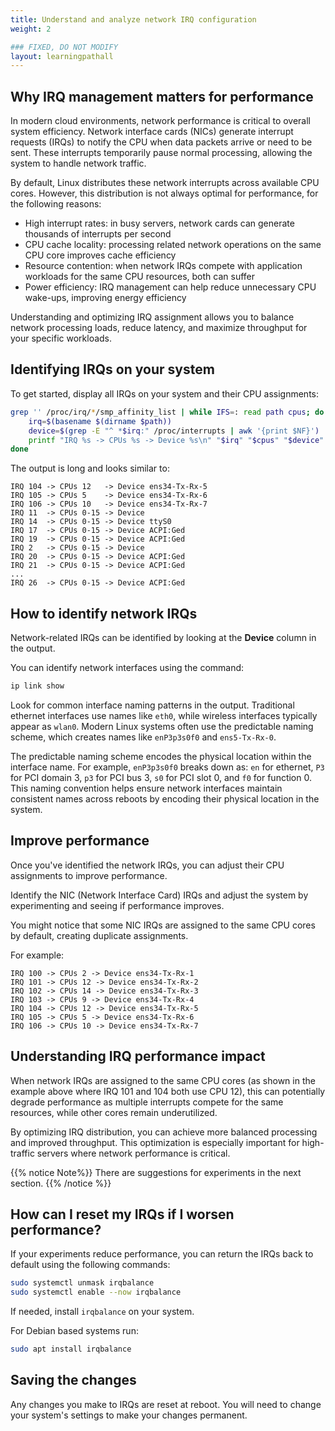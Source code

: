 ```yaml
---
title: Understand and analyze network IRQ configuration
weight: 2

### FIXED, DO NOT MODIFY
layout: learningpathall
---
```


## Why IRQ management matters for performance

In modern cloud environments, network performance is critical to overall system efficiency. Network interface cards (NICs) generate interrupt requests (IRQs) to notify the CPU when data packets arrive or need to be sent. These interrupts temporarily pause normal processing, allowing the system to handle network traffic.

By default, Linux distributes these network interrupts across available CPU cores. However, this distribution is not always optimal for performance, for the following reasons:

- High interrupt rates: in busy servers, network cards can generate thousands of interrupts per second
- CPU cache locality: processing related network operations on the same CPU core improves cache efficiency
- Resource contention: when network IRQs compete with application workloads for the same CPU resources, both can suffer
- Power efficiency: IRQ management can help reduce unnecessary CPU wake-ups, improving energy efficiency

Understanding and optimizing IRQ assignment allows you to balance network processing loads, reduce latency, and maximize throughput for your specific workloads.

## Identifying IRQs on your system

To get started, display all IRQs on your system and their CPU assignments:

```bash
grep '' /proc/irq/*/smp_affinity_list | while IFS=: read path cpus; do
    irq=$(basename $(dirname $path))
    device=$(grep -E "^ *$irq:" /proc/interrupts | awk '{print $NF}')
    printf "IRQ %s -> CPUs %s -> Device %s\n" "$irq" "$cpus" "$device"
done
```

The output is long and looks similar to:

```output
IRQ 104 -> CPUs 12   -> Device ens34-Tx-Rx-5
IRQ 105 -> CPUs 5    -> Device ens34-Tx-Rx-6
IRQ 106 -> CPUs 10   -> Device ens34-Tx-Rx-7
IRQ 11  -> CPUs 0-15 -> Device
IRQ 14  -> CPUs 0-15 -> Device ttyS0
IRQ 17  -> CPUs 0-15 -> Device ACPI:Ged
IRQ 19  -> CPUs 0-15 -> Device ACPI:Ged
IRQ 2   -> CPUs 0-15 -> Device
IRQ 20  -> CPUs 0-15 -> Device ACPI:Ged
IRQ 21  -> CPUs 0-15 -> Device ACPI:Ged
...
IRQ 26  -> CPUs 0-15 -> Device ACPI:Ged
```

## How to identify network IRQs

Network-related IRQs can be identified by looking at the **Device** column in the output. 

You can identify network interfaces using the command:

```bash
ip link show
```

Look for common interface naming patterns in the output. Traditional ethernet interfaces use names like `eth0`, while wireless interfaces typically appear as `wlan0`. Modern Linux systems often use the predictable naming scheme, which creates names like `enP3p3s0f0` and `ens5-Tx-Rx-0`.

The predictable naming scheme encodes the physical location within the interface name. For example, `enP3p3s0f0` breaks down as: `en` for ethernet, `P3` for PCI domain 3, `p3` for PCI bus 3, `s0` for PCI slot 0, and `f0` for function 0. This naming convention helps ensure network interfaces maintain consistent names across reboots by encoding their physical location in the system.

## Improve performance

Once you've identified the network IRQs, you can adjust their CPU assignments to improve performance.

Identify the NIC (Network Interface Card) IRQs and adjust the system by experimenting and seeing if performance improves.

You might notice that some NIC IRQs are assigned to the same CPU cores by default, creating duplicate assignments.

For example:

```output
IRQ 100 -> CPUs 2 -> Device ens34-Tx-Rx-1
IRQ 101 -> CPUs 12 -> Device ens34-Tx-Rx-2
IRQ 102 -> CPUs 14 -> Device ens34-Tx-Rx-3
IRQ 103 -> CPUs 9 -> Device ens34-Tx-Rx-4
IRQ 104 -> CPUs 12 -> Device ens34-Tx-Rx-5
IRQ 105 -> CPUs 5 -> Device ens34-Tx-Rx-6
IRQ 106 -> CPUs 10 -> Device ens34-Tx-Rx-7
```

## Understanding IRQ performance impact

When network IRQs are assigned to the same CPU cores (as shown in the example above where IRQ 101 and 104 both use CPU 12), this can potentially degrade performance as multiple interrupts compete for the same resources, while other cores remain underutilized.

By optimizing IRQ distribution, you can achieve more balanced processing and improved throughput. This optimization is especially important for high-traffic servers where network performance is critical.

{{% notice Note%}} There are suggestions for experiments in the next section. {{% /notice %}}

## How can I reset my IRQs if I worsen performance?

If your experiments reduce performance, you can return the IRQs back to default using the following commands:

```bash
sudo systemctl unmask irqbalance
sudo systemctl enable --now irqbalance
```

If needed, install `irqbalance` on your system. 

For Debian based systems run:

```bash
sudo apt install irqbalance
```

## Saving the changes

Any changes you make to IRQs are reset at reboot. You will need to change your system's settings to make your changes permanent.
